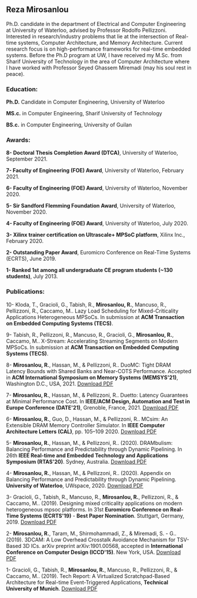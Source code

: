 

## Reza Mirosanlou

Ph.D. candidate in the department of Electrical and Computer Engineering at University of Waterloo, advised by Professor Rodolfo Pellizzoni. Interested in research/industry problems that lie at the intersection of Real-time systems, Computer Architecture, and Memory Architecture. Current research focus is on high-performance frameworks for real-time embedded systems. Before the Ph.D program at UW, I have received my M.Sc. from Sharif University of Technology in the area of Computer Architecture where I have worked with Professor Seyed Ghassem Miremadi (may his soul rest in peace).

### Education:

**Ph.D.** Candidate in Computer Engineering, University of Waterloo

**MS.c.** in Computer Engineering, Sharif University of Technology

**BS.c.** in Computer Engineering, University of Guilan

### Awards:

**8- Doctoral Thesis Completion Award (DTCA)**, University of Waterloo, September 2021.

**7- Faculty of Engineering (FOE) Award**, University of Waterloo, February 2021.

**6- Faculty of Engineering (FOE) Award**, University of Waterloo, November 2020.

**5- Sir Sandford Flemming Foundation Award**, University of Waterloo, November 2020.

**4- Faculty of Engineering (FOE) Award**, University of Waterloo, July 2020. 

**3- Xilinx trainer certification on Ultrascale+ MPSoC platform**, Xilinx Inc., February 2020.

**2- Outstanding Paper Award**, Euromicro Conference on Real-Time Systems (ECRTS), June 2019.

**1- Ranked 1st among all undergraduate CE program students (~130 students)**, July 2013.

### Publications:

10- Kloda, T., Gracioli, G., Tabish, R., **Mirosanlou, R.**, Mancuso, R., Pellizzoni, R., Caccamo, M.. Lazy Load Scheduling for Mixed-Criticality Applications Heterogeneous MPSoCs. In submission at **ACM Transaction on Embedded Computing Systems (TECS)**.

9- Tabish, R., Pellizzoni, R., Mancuso, R., Gracioli, G., **Mirosanlou, R.**, Caccamo, M.. X-Stream: Accelerating Streaming Segments on Modern MPSoCs. In submission at **ACM Transaction on Embedded Computing Systems (TECS)**.

8- **Mirosanlou, R.**, Hassan, M., & Pellizzoni, R.. DuoMC: Tight DRAM Latency Bounds with Shared Banks and Near-COTS Performance. Accepted in **ACM International Symposium on Memory Systems (MEMSYS'21)**, Washington D.C., USA, 2021. [Download PDF]()

7- **Mirosanlou, R.**, Hassan, M., & Pellizzoni, R.. Duetto: Latency Guarantees at Minimal Performance Cost. In **IEEE/ACM Design, Automation and Test in Europe Conference (DATE'21)**, Grenoble, France, 2021. [Download PDF](https://www.google.com/url?sa=t&rct=j&q=&esrc=s&source=web&cd=&ved=2ahUKEwiSuoqWvZTwAhUNOs0KHTUNDJ0QFjABegQIBhAE&url=https%3A%2F%2Fuwspace.uwaterloo.ca%2Fbitstream%2Fhandle%2F10012%2F16893%2F1869.pdf%3Fsequence%3D1%26isAllowed%3Dy&usg=AOvVaw0AkvHPVgnqZxh0Nsse5S6g)

6- **Mirosanlou, R.**, Guo, D., Hassan, M., & Pellizzoni, R.. MCsim: An Extensible DRAM Memory Controller Simulator. In **IEEE Computer Architecture Letters (CAL)**, pp. 105–109 2020. [Download PDF](https://ieeexplore.ieee.org/stamp/stamp.jsp?tp=&arnumber=9137661)

5- **Mirosanlou, R.**, Hassan, M., & Pellizzoni, R.. (2020). DRAMbulism: Balancing Performance and Predictability through Dynamic Pipelining. In 26th **IEEE Real-time and Embedded Technology and Applications Symposium (RTAS'20)**. Sydney, Australia.
 [Download PDF](https://ieeexplore.ieee.org/stamp/stamp.jsp?tp=&arnumber=9113103)

4- **Mirosanlou, R.**, Hassan, M., & Pellizzoni, R.. (2020). Appendix on Balancing Performance and Predictability through Dynamic Pipelining. **University of Waterloo**, UWspace, 2020. [Download PDF](https://uwspace.uwaterloo.ca/bitstream/handle/10012/15678/TechReport-DRAMbulism.pdf?sequence=1&isAllowed=y)

3- Gracioli, G., Tabish, R., Mancuso, R., **Mirosanlou, R.**, Pellizzoni, R., & Caccamo, M.. (2019). Designing mixed criticality applications on modern heterogeneous mpsoc platforms. In 31st **Euromicro Conference on Real-Time Systems (ECRTS'19)** - **Best Paper Nomination**. Stuttgart, Germany, 2019. [Download PDF](https://drops.dagstuhl.de/opus/volltexte/2019/10764/pdf/LIPIcs-ECRTS-2019-27.pdf)

2- **Mirosanlou, R.**, Taram, M., Shirmohammadi, Z., & Miremadi, S. - G.. (2019). 3DCAM: A Low Overhead Crosstalk Avoidance Mechanism for TSV-Based 3D ICs. arXiv preprint arXiv:1901.00568, accepted in **International Conference on Computer Design (ICCD'15)**. New York, USA. [Download PDF](https://arxiv.org/pdf/1901.00568.pdf)

1- Gracioli, G., Tabish, R., **Mirosanlou, R.**, Mancuso, R., Pellizzoni, R., & Caccamo, M.. (2019). Tech Report: A Virtualized Scratchpad-Based Architecture for Real-time Event-Triggered Applications, **Technical University of Munich**. [Download PDF](https://mediatum.ub.tum.de/doc/1475015/file.pdf)






